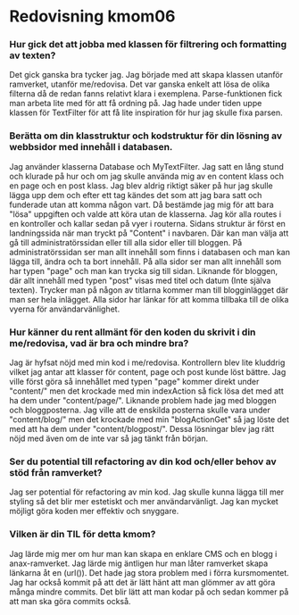 ---
---
Redovisning kmom06
=========================

### Hur gick det att jobba med klassen för filtrering och formatting av texten?
Det gick ganska bra tycker jag. Jag började med att skapa klassen utanför ramverket, utanför me/redovisa. Det var ganska enkelt att lösa de olika filterna då de redan fanns relativt klara i exemplena. Parse-funktionen fick man arbeta lite med för att få ordning på. Jag hade under tiden uppe klassen för TextFilter för att få lite inspiration för hur jag skulle fixa parsen.

### Berätta om din klasstruktur och kodstruktur för din lösning av webbsidor med innehåll i databasen.
Jag använder klasserna Database och MyTextFilter. Jag satt en lång stund och klurade på hur och om jag skulle använda mig av en content klass och en page och en post klass. Jag blev aldrig riktigt säker på hur jag skulle lägga upp dem och efter ett tag kändes det som att jag bara satt och funderade utan att komma någon vart. Då bestämde jag mig för att bara "lösa" uppgiften och valde att köra utan de klasserna. Jag kör alla routes i en kontroller och kallar sedan på vyer i routerna. Sidans struktur är först en landningssida när man tryckt på "Content" i navbaren. Där kan man välja att gå till administratörssidan eller till alla sidor eller till bloggen. På administratörssidan ser man allt innehåll som finns i databasen och man kan lägga till, ändra och ta bort innehåll. På alla sidor ser man allt innehåll som har typen "page" och man kan trycka sig till sidan. Liknande för bloggen, där allt innehåll med typen "post" visas med titel och datum (Inte själva texten). Trycker man på någon av titlarna kommer man till blogginlägget där man ser hela inlägget. Alla sidor har länkar för att komma tillbaka till de olika vyerna för användarvänlighet.

### Hur känner du rent allmänt för den koden du skrivit i din me/redovisa, vad är bra och mindre bra?
Jag är hyfsat nöjd med min kod i me/redovisa. Kontrollern blev lite kluddrig vilket jag antar att klasser för content, page och post kunde löst bättre. Jag ville först göra så innehållet med typen "page" kommer direkt under "content/" men det krockade med min indexAction så fick lösa det med att ha dem under "content/page/". Liknande problem hade jag med bloggen och bloggposterna. Jag ville att de enskilda posterna skulle vara under "content/blog/" men det krockade med min "blogActionGet" så jag löste det med att ha dem under "content/blogpost/". Dessa lösningar blev jag rätt nöjd med även om de inte var så jag tänkt från början.


### Ser du potential till refactoring av din kod och/eller behov av stöd från ramverket?
Jag ser potential för refactoring av min kod. Jag skulle kunna lägga till mer styling så det blir mer estetiskt och mer användarvänligt. Jag kan mycket möjligt göra koden mer effektiv och snyggare.


### Vilken är din TIL för detta kmom?
Jag lärde mig mer om hur man kan skapa en enklare CMS och en blogg i anax-ramverket. Jag lärde mig äntligen hur man låter ramverket skapa länkarna åt en (url()). Det hade jag stora problem med i förra kursmomentet. Jag har också kommit på att det är lätt hänt att man glömmer av att göra många mindre commits. Det blir lätt att man kodar på och sedan kommer på att man ska göra commits också.
